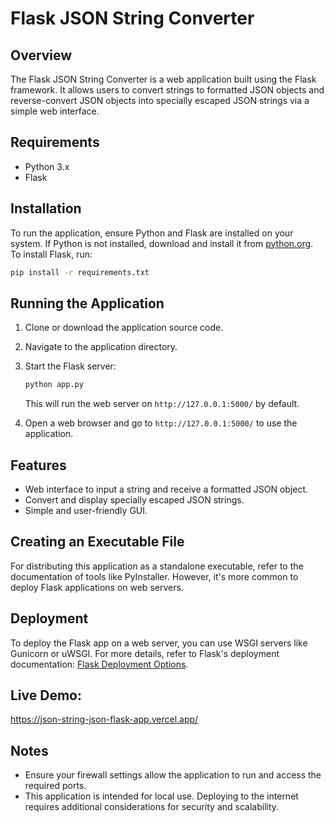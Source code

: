
# Flask JSON String Converter

## Overview
The Flask JSON String Converter is a web application built using the Flask framework. It allows users to convert strings to formatted JSON objects and reverse-convert JSON objects into specially escaped JSON strings via a simple web interface.

## Requirements
- Python 3.x
- Flask

## Installation
To run the application, ensure Python and Flask are installed on your system. If Python is not installed, download and install it from [python.org](https://www.python.org/downloads/). To install Flask, run:
```bash
pip install -r requirements.txt
```

## Running the Application
1. Clone or download the application source code.

2. Navigate to the application directory.

3. Start the Flask server:
    ```bash
    python app.py
    ```
    This will run the web server on `http://127.0.0.1:5000/` by default.

4. Open a web browser and go to `http://127.0.0.1:5000/` to use the application.

## Features
- Web interface to input a string and receive a formatted JSON object.
- Convert and display specially escaped JSON strings.
- Simple and user-friendly GUI.

## Creating an Executable File
For distributing this application as a standalone executable, refer to the documentation of tools like PyInstaller. However, it's more common to deploy Flask applications on web servers.

## Deployment
To deploy the Flask app on a web server, you can use WSGI servers like Gunicorn or uWSGI. For more details, refer to Flask's deployment documentation: [Flask Deployment Options](https://flask.palletsprojects.com/en/latest/deploying/).

## Live Demo:
https://json-string-json-flask-app.vercel.app/

## Notes
- Ensure your firewall settings allow the application to run and access the required ports.
- This application is intended for local use. Deploying to the internet requires additional considerations for security and scalability.
